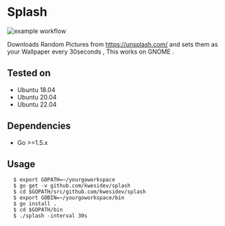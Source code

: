# Splash

![example workflow](https://github.com/kwesidev/splash/actions/workflows/go.yml/badge.svg)

Downloads Random Pictures from  https://unsplash.com/  and sets them as your Wallpaper every 30seconds , This works on GNOME .

## Tested on
* Ubuntu 18.04
* Ubuntu 20.04
* Ubuntu 22.04  


## Dependencies
* Go >=1.5.x


## Usage

```
  $ export GOPATH=~/yourgoworkspace
  $ go get -v github.com/kwesidev/splash
  $ cd $GOPATH/src/github.com/kwesidev/splash
  $ export GOBIN=~/yourgoworkspace/bin
  $ go install .
  $ cd $GOPATH/bin
  $ ./splash -interval 30s

```
